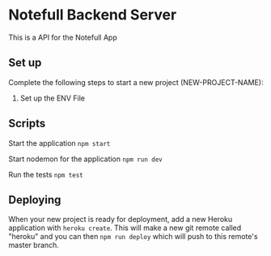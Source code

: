 # Notefull Backend Server

This is a API for the Notefull App

## Set up

Complete the following steps to start a new project (NEW-PROJECT-NAME):

1. Set up the ENV File

## Scripts

Start the application `npm start`

Start nodemon for the application `npm run dev`

Run the tests `npm test`

## Deploying

When your new project is ready for deployment, add a new Heroku application with `heroku create`. This will make a new git remote called "heroku" and you can then `npm run deploy` which will push to this remote's master branch.